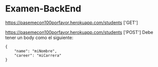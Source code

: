 # Examen-BackEnd

https://pasemecon100porfavor.herokuapp.com/students ['GET']

https://pasemecon100porfavor.herokuapp.com/students ['POST']
Debe tener un body como el siguiente:
```
{
    "name": "miNombre",
    "career": "miCarrera"
}
```
